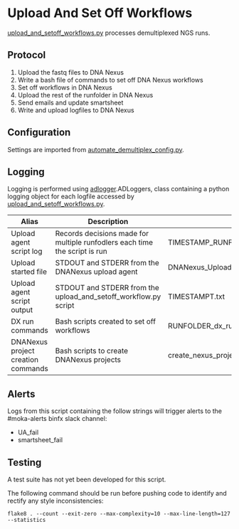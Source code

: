 
# Upload And Set Off Workflows

[upload_and_setoff_workflows.py](../upload_and_setoff_workflows.py) processes demultiplexed NGS runs.

## Protocol

1. Upload the fastq files to DNA Nexus
2. Write a bash file of commands to set off DNA Nexus workflows
3. Set off workflows in DNA Nexus
4. Upload the rest of the runfolder in DNA Nexus
5. Send emails and update smartsheet
6. Write and upload logfiles to DNA Nexus

## Configuration

Settings are imported from [automate_demultiplex_config.py](../automate_demultiplex_config.py).

## Logging

Logging is performed using [adlogger](../adlogger.py).ADLoggers, class containing a python logging object for each 
logfile accessed by [upload_and_setoff_workflows.py](../upload_and_setoff_workflows.py).

| Alias | Description | Filename | Location |
|---|---|---|--- |
|Upload agent script log|Records decisions made for multiple runfodlers each time the script is run|TIMESTAMP_RUNFOLDER__upload_and_setoff_workflow.log|/usr/local/src/mokaguys/automate_demultiplexing_logfiles/upload_agent_script_logfiles |
|Upload started file|STDOUT and STDERR from the DNANexus upload agent| DNANexus_Upload_started.txt | Within the runfolder |
|Upload agent script output|STDOUT and STDERR from the upload_and_setoff_workflow.py script| TIMESTAMPT.txt | /usr/local/src/mokaguys/automate_demultiplexing_logfiles/Upload_agent_stdout |
|DX run commands|Bash scripts created to set off workflows| RUNFOLDER_dx_run_commands.sh | /usr/local/src/mokaguys/automate_demultiplexing_logfiles/dx_run_commands |
|DNANexus project creation commands|Bash scripts to create DNANexus projects| create_nexus_project_RUNFOLDER.sh | /usr/local/src/mokaguys/automate_demultiplexing_logfiles/nexus_project_creation_scripts |

## Alerts

Logs from this script containing the follow strings will trigger alerts to the #moka-alerts binfx slack channel:

* UA_fail
* smartsheet_fail

## Testing

A test suite has not yet been developed for this script.

The following command should be run before pushing code to identify and rectify any style inconsistencies:

`flake8 . --count --exit-zero --max-complexity=10 --max-line-length=127 --statistics`
